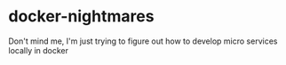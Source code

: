 # docker-nightmares
Don't mind me, I'm just trying to figure out how to develop micro services locally in docker
